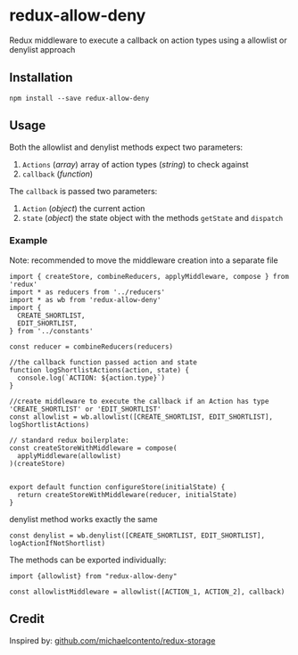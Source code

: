 # redux-allow-deny

Redux middleware to execute a callback on action types using a allowlist or denylist approach

## Installation

`npm install --save redux-allow-deny`

## Usage

Both the allowlist and denylist methods expect two parameters:

1. `Actions` (*array*) array of action types (*string*) to check against
2. `callback` (*function*)

The `callback` is passed two parameters:

1. `Action` (*object*) the current action
2. `state` (*object*) the state object with the methods `getState` and `dispatch`

### Example

Note: recommended to move the middleware creation into a separate file  

```
import { createStore, combineReducers, applyMiddleware, compose } from 'redux'
import * as reducers from '../reducers'
import * as wb from 'redux-allow-deny'
import {
  CREATE_SHORTLIST,
  EDIT_SHORTLIST,
} from '../constants'

const reducer = combineReducers(reducers)

//the callback function passed action and state
function logShortlistActions(action, state) {
  console.log(`ACTION: ${action.type}`)    
}

//create middleware to execute the callback if an Action has type 'CREATE_SHORTLIST' or 'EDIT_SHORTLIST'
const allowlist = wb.allowlist([CREATE_SHORTLIST, EDIT_SHORTLIST], logShortlistActions)

// standard redux boilerplate:
const createStoreWithMiddleware = compose(
  applyMiddleware(allowlist)
)(createStore)


export default function configureStore(initialState) {
  return createStoreWithMiddleware(reducer, initialState)
}
```

denylist method works exactly the same

```
const denylist = wb.denylist([CREATE_SHORTLIST, EDIT_SHORTLIST], logActionIfNotShortlist)
```


The methods can be exported individually:

```
import {allowlist} from "redux-allow-deny"

const allowlistMiddleware = allowlist([ACTION_1, ACTION_2], callback)
```

## Credit

Inspired by: [github.com/michaelcontento/redux-storage](https://github.com/michaelcontento/redux-storage)
